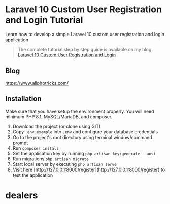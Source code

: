# Laravel 10 Custom User Registration and Login Tutorial
Learn how to develop a simple Laravel 10 custom user registration and login application

> The complete tutorial step by step guide is available on my blog. [Laravel 10 Custom User Registration and Login](https://www.allphptricks.com/laravel-custom-user-registration-and-login-tutorial/)

## Blog
https://www.allphptricks.com/


## Installation 
Make sure that you have setup the environment properly. You will need minimum PHP 8.1, MySQL/MariaDB, and composer.

1. Download the project (or clone using GIT)
2. Copy `.env.example` into `.env` and configure your database credentials
3. Go to the project's root directory using terminal window/command prompt
4. Run `composer install`
5. Set the application key by running `php artisan key:generate --ansi`
6. Run migrations `php artisan migrate`
7. Start local server by executing `php artisan serve`
8. Visit here [http://127.0.0.1:8000/register](http://127.0.0.1:8000/register) to test the application
# dealers
